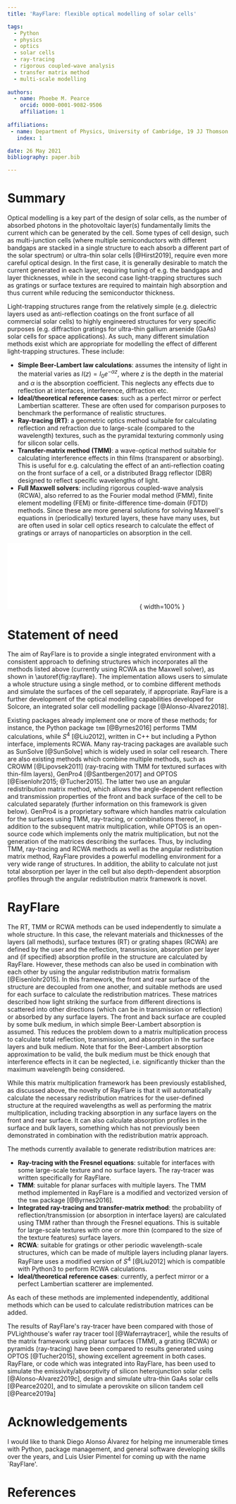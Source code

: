 ```yaml
---
title: 'RayFlare: flexible optical modelling of solar cells'

tags:
  - Python
  - physics
  - optics
  - solar cells
  - ray-tracing
  - rigorous coupled-wave analysis
  - transfer matrix method
  - multi-scale modelling
  
authors:
  - name: Phoebe M. Pearce
    orcid: 0000-0001-9082-9506
    affiliation: 1
    
affiliations:
 - name: Department of Physics, University of Cambridge, 19 JJ Thomson Avenue, Cambridge CB3 0HE
   index: 1

date: 26 May 2021
bibliography: paper.bib

---
```


# Summary

Optical modelling is a key part of the design of solar cells, as the number of absorbed photons in the photovoltaic
layer(s) fundamentally limits the current which can be generated by the cell. Some types of cell design, such as 
multi-junction cells (where multiple semiconductors with different bandgaps are stacked in a single structure to 
each absorb a different part of the solar spectrum) or ultra-thin solar cells [@Hirst2019], require even more careful optical design.
In the first case, it is generally desirable to match the current generated in each layer, requiring tuning of e.g. the
bandgaps and layer thicknesses, while in the second case light-trapping structures such as gratings or surface textures
are required to maintain high absorption and thus current while reducing the semiconductor thickness.

Light-trapping structures range from the relatively simple (e.g. dielectric layers used as anti-reflection coatings
on the front surface of all commercial solar cells) to highly engineered structures for very specific purposes (e.g.
diffraction gratings for ultra-thin gallium arsenide (GaAs) solar cells for space applications). As such, many different simulation methods 
exist which are appropriate for modelling the effect of different light-trapping structures. These include:

- **Simple Beer-Lambert law calculations**: assumes the intensity of light in the material varies as
  $I(z) = I_0 e^{-\alpha z}$, where $z$ is the depth in the material and $\alpha$ is the absorption coefficient. This 
  neglects any effects due to reflection at interfaces, interference, diffraction etc.
- **Ideal/theoretical reference cases**: such as a perfect mirror or perfect Lambertian scatterer. These are often used for comparison
  purposes to benchmark the performance of realistic structures.
- **Ray-tracing (RT)**: a geometric optics method suitable for calculating reflection and refraction due to large-scale 
  (compared to the wavelength) textures, such as the pyramidal texturing commonly using for silicon solar cells.
- **Transfer-matrix method (TMM)**: a wave-optical method suitable for calculating interference effects in thin films (transparent or absorbing).
  This is useful for e.g. calculating the effect of an anti-reflection coating on the front surface of a cell, or
  a distributed Bragg reflector (DBR) designed to reflect specific wavelengths of light.
- **Full Maxwell solvers**: including rigorous coupled-wave analysis (RCWA), also referred to as the Fourier modal method (FMM),
  finite element modelling (FEM) or finite-difference time-domain (FDTD) methods. Since these are more general solutions for
  solving Maxwell's equations in (periodically) textured layers, these have many uses, but are often used in solar cell
  optics research to calculate the effect of gratings or arrays of nanoparticles on absorption in the cell.

![Schematic of the methods implemented in RayFlare. \label{fig:rayflare}](rayflare_diagram_crop.pdf){ width=100% }

# Statement of need

The aim of RayFlare is to provide a single integrated environment with a consistent approach to defining structures which
incorporates all the methods listed above (currently using RCWA as the Maxwell solver), as shown in \autoref{fig:rayflare}. 
The implementation allows users 
to simulate a whole structure using a single method, or to combine different methods and simulate the surfaces of the cell
separately, if appropriate. RayFlare is a further development of the optical modelling capabilities developed for Solcore,
an integrated solar cell modelling package [@Alonso-Alvarez2018].

Existing packages already implement one or more of these methods; for instance, the Python package `tmm` [@Byrnes2016] performs
TMM calculations, while $S^4$ [@Liu2012], written in C++ but including a Python interface, implements RCWA. Many ray-tracing packages are
available such as SunSolve [@SunSolve] which is widely used in solar cell research. There are also existing methods which combine 
multiple methods, such as CROWM [@Lipovsek2011] (ray-tracing with TMM for textured surfaces with thin-film layers), GenPro4 [@Santbergen2017]
and OPTOS [@Eisenlohr2015; @Tucher2015]. The latter two use an angular redistribution matrix method, which allows the
angle-dependent reflection and transmission properties of the front and back surface of the cell to be calculated separately
(further information on this framework is given below).
GenPro4 is a proprietary software which handles matrix calculation for the surfaces using TMM, ray-tracing, or combinations thereof, 
in addition to the subsequent matrix multiplication, while
OPTOS is an open-source code which implements only the matrix multiplication, but not the generation of the matrices describing
the surfaces. Thus, by including TMM, ray-tracing and RCWA methods as well as the angular redistribution matrix method, RayFlare provides
a powerful modelling environment for a very wide range of structures. In addition, the ability to calculate not just
total absorption per layer in the cell but also depth-dependent absorption profiles through the angular redistribution matrix
framework is novel.

# RayFlare

The RT, TMM or RCWA methods can be used independently to simulate a whole structure. In this case, the relevant materials and thicknesses of the layers (all methods), surface textures (RT) or grating shapes
(RCWA) are defined by the user and the reflection, transmission, absorption per layer and (if specified) absorption profile
in the structure are calculated by RayFlare. However, these methods can also be used in combination with each other by using the angular redistribution matrix formalism [@Eisenlohr2015]. In this
framework, the front and rear surface of the structure are decoupled from one another, and suitable methods are used for each surface
to calculate the redistribution matrices. These matrices described how light striking the surface from different directions
is scattered into other directions (which can be in transmission or reflection) or absorbed by any surface layers. The front and
back surface are coupled by some bulk medium, in which simple Beer-Lambert absorption is assumed. This reduces the problem down
to a matrix multiplication process to calculate total reflection, transmission, and absorption in the
surface layers and bulk medium. Note that for the Beer-Lambert absorption approximation to be valid, the bulk medium must be thick
enough that interference effects in it can be neglected, i.e. significantly thicker than the maximum wavelength being considered.

While this matrix multiplication framework has been previously established, as discussed above, the novelty of RayFlare is that
it will automatically calculate the necessary redistribution matrices for the user-defined structure
at the required wavelengths as well as performing the matrix multiplication, including tracking absorption in any surface layers on the
front and rear surface. It can also calculate absorption profiles in the surface and bulk layers, something which has not previously been
demonstrated in combination with the redistribution matrix approach.

The methods currently available to generate redistribution matrices are:

- **Ray-tracing with the Fresnel equations**: suitable for interfaces with some large-scale texture and no surface layers. 
  The ray-tracer was written specifically for RayFlare.
- **TMM**: suitable for planar surfaces with multiple layers. The TMM method implemented in RayFlare is a modified and vectorized
  version of the `tmm` package [@Byrnes2016].
- **Integrated ray-tracing and transfer-matrix method**: the probability of reflection/transmission
  (or absorption in interface layers) are calculated using TMM rather than through the Fresnel equations. This is suitable for large-scale
  textures with one or more thin (compared to the size of the texture features) surface layers.
- **RCWA**: suitable for gratings or other periodic wavelength-scale structures, 
  which can be made of multiple layers including planar layers. RayFlare uses a modified version of $S^4$
  [@Liu2012] which is compatible with Python3 to perform RCWA calculations.
- **Ideal/theoretical reference cases**: currently, a perfect mirror or a perfect Lambertian scatterer are implemented.
  
As each of these methods are implemented independently, additional methods which can be used to calculate redistribution
matrices can be added. 

The results of RayFlare's ray-tracer have been compared with those of PVLighthouse's wafer ray tracer tool [@Waferraytracer],
while the results of the matrix framework using planar surfaces (TMM), a grating (RCWA) or pyramids (ray-tracing) have been
compared to results generated using OPTOS [@Tucher2015], showing excellent agreement in both cases. RayFlare, or code which 
was integrated into RayFlare, has been used to simulate the emissivity/absorptivity
of silicon heterojunction solar cells [@Alonso-Alvarez2019c], design and simulate ultra-thin GaAs solar cells [@Pearce2020],
and to simulate a perovskite on silicon tandem cell [@Pearce2019a]

# Acknowledgements

I would like to thank Diego Alonso Álvarez for helping me innumerable times with Python, package management, and general software developing
skills over the years, and Luis Usier Pimentel for coming up with the name `RayFlare'.

# References
